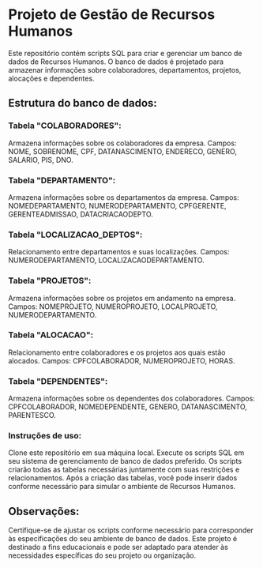 # Projeto de Gestão de Recursos Humanos
Este repositório contém scripts SQL para criar e gerenciar um banco de dados de Recursos Humanos. O banco de dados é projetado para armazenar informações sobre colaboradores, departamentos, projetos, alocações e dependentes.

## Estrutura do banco de dados:

### Tabela "COLABORADORES":
Armazena informações sobre os colaboradores da empresa.
Campos: NOME, SOBRENOME, CPF, DATANASCIMENTO, ENDERECO, GENERO, SALARIO, PIS, DNO.

### Tabela "DEPARTAMENTO":
Armazena informações sobre os departamentos da empresa.
Campos: NOMEDEPARTAMENTO, NUMERODEPARTAMENTO, CPFGERENTE, GERENTEADMISSAO, DATACRIACAODEPTO.

### Tabela "LOCALIZACAO_DEPTOS":
Relacionamento entre departamentos e suas localizações.
Campos: NUMERODEPARTAMENTO, LOCALIZACAODEPARTAMENTO.

### Tabela "PROJETOS":
Armazena informações sobre os projetos em andamento na empresa.
Campos: NOMEPROJETO, NUMEROPROJETO, LOCALPROJETO, NUMERODEPARTAMENTO.

### Tabela "ALOCACAO":
Relacionamento entre colaboradores e os projetos aos quais estão alocados.
Campos: CPFCOLABORADOR, NUMEROPROJETO, HORAS.

### Tabela "DEPENDENTES":
Armazena informações sobre os dependentes dos colaboradores.
Campos: CPFCOLABORADOR, NOMEDEPENDENTE, GENERO, DATANASCIMENTO, PARENTESCO.

### Instruções de uso:
Clone este repositório em sua máquina local.
Execute os scripts SQL em seu sistema de gerenciamento de banco de dados preferido.
Os scripts criarão todas as tabelas necessárias juntamente com suas restrições e relacionamentos.
Após a criação das tabelas, você pode inserir dados conforme necessário para simular o ambiente de Recursos Humanos.

## Observações:
Certifique-se de ajustar os scripts conforme necessário para corresponder às especificações do seu ambiente de banco de dados.
Este projeto é destinado a fins educacionais e pode ser adaptado para atender às necessidades específicas do seu projeto ou organização.
